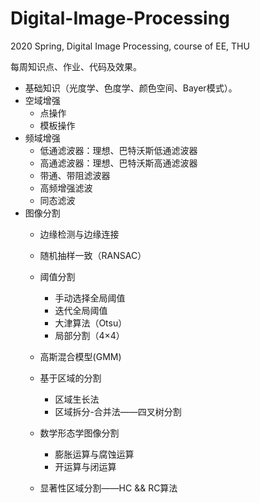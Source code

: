 # Digital-Image-Processing
2020 Spring, Digital Image Processing, course of EE, THU

每周知识点、作业、代码及效果。
* 基础知识（光度学、色度学、颜色空间、Bayer模式）。
* 空域增强
  * 点操作
  * 模板操作
* 频域增强
  * 低通滤波器：理想、巴特沃斯低通滤波器
  * 高通滤波器：理想、巴特沃斯高通滤波器
  * 带通、带阻滤波器
  * 高频增强滤波
  * 同态滤波
* 图像分割
  * 边缘检测与边缘连接
  * 随机抽样一致（RANSAC）
  * 阈值分割
    * 手动选择全局阈值
    * 迭代全局阈值
    * 大津算法（Otsu）
    * 局部分割（4×4）
  * 高斯混合模型(GMM)
  
  * 基于区域的分割
    * 区域生长法
    * 区域拆分-合并法——四叉树分割
  * 数学形态学图像分割
    * 膨胀运算与腐蚀运算
    * 开运算与闭运算
  * 显著性区域分割——HC && RC算法
